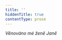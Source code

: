 ```yaml
---
title: ''
hiddenTitle: true
contentType: prose
---
```


<section>

_Věnováno mé ženě Janě_

</section>
